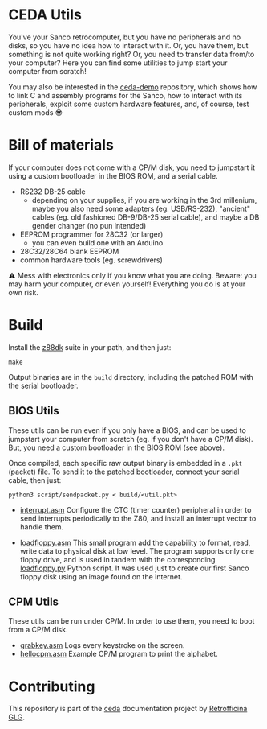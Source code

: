 # CEDA Utils

You've your Sanco retrocomputer, but you have no peripherals and no disks, so you have no idea how to interact with it.
Or, you have them, but something is not quite working right? Or, you need to transfer data from/to your computer?
Here you can find some utilities to jump start your computer from scratch!

You may also be interested in the [ceda-demo](https://github.com/GLGPrograms/ceda-demo) repository, which shows how to link C and assembly programs for the Sanco, how to interact with its peripherals, exploit some custom hardware features, and, of course, test custom mods 😎

# Bill of materials
If your computer does not come with a CP/M disk, you need to jumpstart it using a custom bootloader in the BIOS ROM, and a serial cable.

- RS232 DB-25 cable
  - depending on your supplies, if you are working in the 3rd millenium, maybe you also need some adapters (eg. USB/RS-232), "ancient" cables (eg. old fashioned DB-9/DB-25 serial cable), and maybe a DB gender changer (no pun intended)
- EEPROM programmer for 28C32 (or larger)
  - you can even build one with an Arduino
- 28C32/28C64 blank EEPROM
- common hardware tools (eg. screwdrivers)

⚠ Mess with electronics only if you know what you are doing. Beware: you may harm your computer, or even yourself! Everything you do is at your own risk.

# Build
Install the [z88dk](https://z88dk.org/site/) suite in your path, and then just:

```
make
```

Output binaries are in the `build` directory, including the patched ROM with the serial bootloader.

## BIOS Utils
These utils can be run even if you only have a BIOS, and can be used to jumpstart your computer from scratch (eg. if you don't have a CP/M disk).
But, you need a custom bootloader in the BIOS ROM (see above).

Once compiled, each specific raw output binary is embedded in a `.pkt` (packet) file.
To send it to the patched bootloader, connect your serial cable, then just:

```
python3 script/sendpacket.py < build/<util.pkt>
```

- [interrupt.asm](bin/interrupt.asm)
Configure the CTC (timer counter) peripheral in order to send interrupts periodically to the Z80, and install an interrupt vector to handle them.

- [loadfloppy.asm](bin/loadfloppy.asm)
This small program add the capability to format, read, write data to physical disk at low level.
The program supports only one floppy drive, and is used in tandem with the corresponding [loadfloppy.py](bin/loadfloppy.py) Python script.
It was used just to create our first Sanco floppy disk using an image found on the internet.

## CPM Utils
These utils can be run under CP/M.
In order to use them, you need to boot from a CP/M disk.

- [grabkey.asm](cpm/grabkey.asm) Logs every keystroke on the screen.
- [hellocpm.asm](cpm/hellocpm.asm) Example CP/M program to print the alphabet.

# Contributing
This repository is part of the [ceda](https://github.com/GLGPrograms/ceda-home) documentation project by [Retrofficina GLG](https://retrofficina.glgprograms.it/).